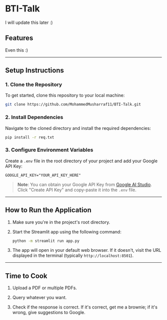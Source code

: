 # BTI-Talk

I will update this later :)

## Features

   Even this :)

---

## Setup Instructions

### 1. Clone the Repository
To get started, clone this repository to your local machine:
```bash
git clone https://github.com/MohammedMusharraf11/BTI-Talk.git
```

### 2. Install Dependencies
Navigate to the cloned directory and install the required dependencies:
```bash
pip install -r req.txt
```

### 3. Configure Environment Variables
Create a `.env` file in the root directory of your project and add your Google API Key:
```env
GOOGLE_API_KEY="YOUR_API_KEY_HERE"
```

> **Note**: You can obtain your Google API Key from [Google AI Studio](https://aistudio.google.com/apikey). Click "Create API Key" and copy-paste it into the `.env` file.

---

## How to Run the Application

1. Make sure you're in the project's root directory.

2. Start the Streamlit app using the following command:
   ```bash
   python -m streamlit run app.py
   ```
3. The app will open in your default web browser. If it doesn't, visit the URL displayed in the terminal (typically `http://localhost:8501`).

---

## Time to Cook 

   1. Upload a PDF or multiple PDFs.

   2. Query whatever you want.
      
   3. Check if the response is correct. If it's correct, get me a brownie; if it's wrong, give suggestions to Google.
